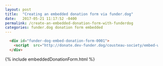 ```yaml
---
layout: post
title:  "Creating an embedded donation form via funder.dog"
date:   2017-05-21 11:17:52 -0400
permalink: /create-an-embedded-donation-form-with-funderdog
categories: funder.dog donation form embedded
---
```

```html
  <div id="funder-dog-embed-donation-form-0001">
    <script  src="http://donate.dev-funder.dog/cousteau-society/embed-widget.js"></script>
  </div>
```

{% include embeddedDonationForm.html %}
